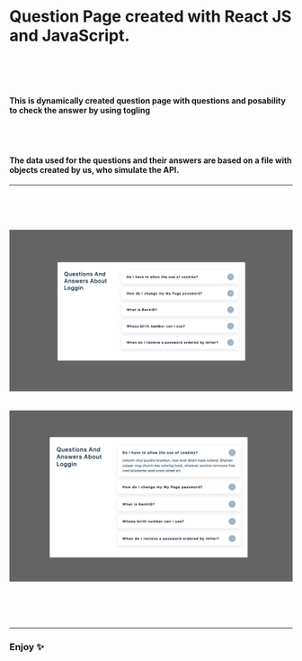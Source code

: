 # Question Page created with React JS and JavaScript.

</br>
</br>
</br>

#### This is dynamically created question page with questions and posability to check the answer by using togling

</br>
</br>

#### The data used for the questions and their answers are based on a file with objects created by us, who simulate the API.

---

</br>
</br>
</br>

![page-image](././public/images/question-page.jpg)
</br>
</br>

![page-image](././public/images/question-page-open.jpg)

</br>
</br>
</br>

---

### Enjoy ✨
